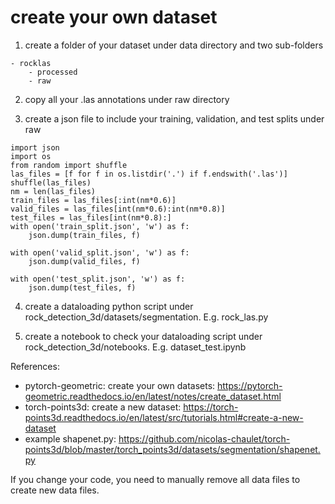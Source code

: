 # create your own dataset

1. create a folder of your dataset under data directory and two sub-folders  
```
- rocklas
	- processed
	- raw
```

2. copy all your .las annotations under raw directory  

3. create a json file to include your training, validation, and test splits under raw  
```
import json
import os
from random import shuffle
las_files = [f for f in os.listdir('.') if f.endswith('.las')]
shuffle(las_files)
nm = len(las_files)
train_files = las_files[:int(nm*0.6)]
valid_files = las_files[int(nm*0.6):int(nm*0.8)]
test_files = las_files[int(nm*0.8):]
with open('train_split.json', 'w') as f:
    json.dump(train_files, f)

with open('valid_split.json', 'w') as f:
    json.dump(valid_files, f)

with open('test_split.json', 'w') as f:
    json.dump(test_files, f)

```

4. create a dataloading python script under rock_detection_3d/datasets/segmentation. E.g. rock_las.py   


5. create a notebook to check your dataloading script under rock_detection_3d/notebooks. E.g. dataset_test.ipynb


References:  
- pytorch-geometric: create your own datasets: https://pytorch-geometric.readthedocs.io/en/latest/notes/create_dataset.html
- torch-points3d: create a new dataset: https://torch-points3d.readthedocs.io/en/latest/src/tutorials.html#create-a-new-dataset
- example shapenet.py: https://github.com/nicolas-chaulet/torch-points3d/blob/master/torch_points3d/datasets/segmentation/shapenet.py

If you change your code, you need to manually remove all data files to create new data files. 
